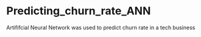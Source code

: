 # Predicting_churn_rate_ANN
Artififcial Neural Network was used to predict churn rate in a tech business
